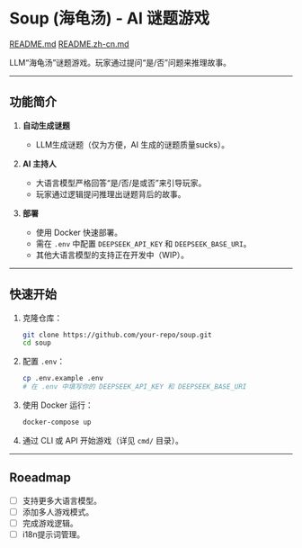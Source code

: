 # Soup (海龟汤) - AI 谜题游戏

[README.md](./README.md) [README.zh-cn.md](./README.zh-cn.md)

LLM“海龟汤”谜题游戏。玩家通过提问“是/否”问题来推理故事。

---

## 功能简介

1. **自动生成谜题**  
   - LLM生成谜题（仅为方便，AI 生成的谜题质量sucks）。  

2. **AI 主持人**  
   - 大语言模型严格回答“是/否/是或否”来引导玩家。  
   - 玩家通过逻辑提问推理出谜题背后的故事。  

3. **部署**  
   - 使用 Docker 快速部署。  
   - 需在 `.env` 中配置 `DEEPSEEK_API_KEY` 和 `DEEPSEEK_BASE_URI`。  
   - 其他大语言模型的支持正在开发中（WIP）。  

---

## 快速开始

1. 克隆仓库：  
   ```bash
   git clone https://github.com/your-repo/soup.git
   cd soup
   ```

2. 配置 `.env`：  
   ```bash
   cp .env.example .env
   # 在 .env 中填写你的 DEEPSEEK_API_KEY 和 DEEPSEEK_BASE_URI
   ```

3. 使用 Docker 运行：  
   ```bash
   docker-compose up
   ```

4. 通过 CLI 或 API 开始游戏（详见 `cmd/` 目录）。  

---

## Roeadmap

- [ ] 支持更多大语言模型。  
- [ ] 添加多人游戏模式。  
- [ ] 完成游戏逻辑。  
- [ ] i18n提示词管理。
